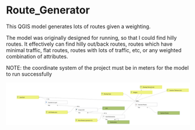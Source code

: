 # Route_Generator
This QGIS model generates lots of routes given a weighting. 

The model was originally designed for running, so that I could find hilly routes. It effectively can find hilly out/back routes, routes which have minimal traffic, flat routes, routes with lots of traffic, etc, or any weighted combination of attributes.

NOTE: the coordinate system of the project must be in meters for the model to run successfully

![](Route_Generator.svg)
